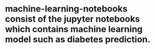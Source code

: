 # machine-learning-notebooks consist of the jupyter notebooks which contains machine learning model such as diabetes prediction.
